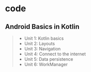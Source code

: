 # code

## Android Basics in Kotlin

> * Unit 1: Kotlin basics
> * Unit 2: Layouts
> * Unit 3: Navigation
> * Unit 4: Connect to the internet
> * Unit 5: Data persistence
> * Unit 6: WorkManager
